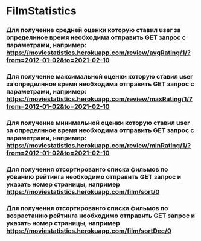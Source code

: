 # FilmStatistics

### Для получение средней оценки которую ставил user за определнное время необходима отправить GET запрос с параметрами, например:  https://moviestatistics.herokuapp.com/review/avgRating/1/?from=2012-01-02&to=2021-02-10
### Для получение максимальной оценки которую ставил user за определнное время необходима отправить GET запрос с параметрами, например:   https://moviestatistics.herokuapp.com/review/maxRating/1/?from=2012-01-02&to=2021-02-10
### Для получение минимальной оценки которую ставил user за определнное время  необходима отправить GET запрос с параметрами, например:  https://moviestatistics.herokuapp.com/review/minRating/1/?from=2012-01-02&to=2021-02-10

### Для получения отсортированго списка фильмов по убванию рейтинга необходимо отправить GET запрос и указать номер страницы, например https://moviestatistics.herokuapp.com/film/sort/0
### Для получения отсортированго списка фильмов по возрастанию рейтинга необходимо отправить GET запрос и указать номер страницы, например https://moviestatistics.herokuapp.com/film/sortDec/0
